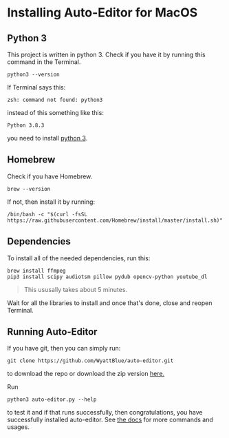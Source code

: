 # Installing Auto-Editor for MacOS
## Python 3
This project is written in python 3. Check if you have it by running this command in the Terminal.
```terminal
python3 --version
```

If Terminal says this:

```terminal
zsh: command not found: python3
```

instead of this something like this:

```terminal
Python 3.8.3
```

you need to install [python 3](https://www.python.org/downloads/).

## Homebrew
Check if you have Homebrew.

```terminal
brew --version
```

If not, then install it by running:

```terminal
/bin/bash -c "$(curl -fsSL https://raw.githubusercontent.com/Homebrew/install/master/install.sh)"
```

## Dependencies
To install all of the needed dependencies, run this:
```terminal
brew install ffmpeg
pip3 install scipy audiotsm pillow pydub opencv-python youtube_dl
```
> This ususally takes about 5 minutes.

Wait for all the libraries to install and once that's done, close and reopen Terminal.

## Running Auto-Editor

If you have git, then you can simply run:
```terminal
git clone https://github.com/WyattBlue/auto-editor.git
```

to download the repo or download the zip version [here.](https://github.com/WyattBlue/auto-editor/archive/master.zip)

Run
```terminal
python3 auto-editor.py --help
```
to test it and if that runs successfully, then congratulations, you have successfully installed auto-editor. See [the docs](/resources/docs.md) for more commands and usages.
